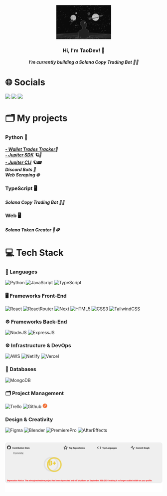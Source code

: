 <div align="center">
    <img src="https://github.com/0xTaoDev/0xTaoDev/blob/main/banner_github1.gif?raw=true" width="35%">
</div>

<div align="center">
    
### **Hi, I'm TaoDev!** 👋 
    
##### I’m currently building a Solana Copy Trading Bot 🤖💱

</div>


# 🌐 Socials
<a href="https://discord.gg/QxwPGcXDp7"><img src="https://www.freepnglogos.com/uploads/discord-logo-png/anthrocon-twitter-quot-discord-user-wanna-21.png" width="3%"/></a>
<a href="https://twitter.com/0xTaoDev"><img src="https://www.freepnglogos.com/uploads/twitter-logo-png/twitter-logo-vector-png-clipart-1.png" width="3%"/></a>
<a href="https://t.me/+kBRGoV2v6l5lMGZk"><img src="https://www.freepnglogos.com/download/21803" width="3%"/></a>

# 🗂️ My projects
### Python 🐍
##### **[- Wallet Trades Tracker](https://github.com/0xTaoDev/Wallet-Trades-Tracker)🔎<br>[- Jupiter SDK](https://github.com/0xTaoDev/jupiter-python-sdk) 🪐🧰<br>[- Jupiter CLI](https://github.com/0xTaoDev/jupiter-python-cli) 🪐📟**<br>Discord Bots 👾<br>Web Scraping 🌐
### TypeScript 🖥️
##### Solana Copy Trading Bot 🤖💱
### Web 🖥️
##### Solana Token Creator 🤖🪙

# 💻 Tech Stack
### 🔧 Languages
![Python](https://img.shields.io/badge/Python-3776AB?style=for-the-badge&logo=python&logoColor=white)
![JavaScript](https://img.shields.io/badge/JavaScript-F7DF1E?style=for-the-badge&logo=javascript&logoColor=black)
![TypeScript](https://img.shields.io/badge/TypeScript-007ACC?style=for-the-badge&logo=typescript&logoColor=white)

### 🖥️ Frameworks Front-End
![React](https://img.shields.io/badge/React-20232A?style=for-the-badge&logo=react&logoColor=61DAFB)
![ReactRouter](https://img.shields.io/badge/React_Router-CA4245?style=for-the-badge&logo=react-router&logoColor=white)
![Next](https://camo.githubusercontent.com/d4ff95c6c85e810b4acfe5dbf01bf2b44680cf75945b21a7e5438c87b473f2c6/68747470733a2f2f696d672e736869656c64732e696f2f62616467652f4e6578742d626c61636b3f7374796c653d666f722d7468652d6261646765266c6f676f3d6e6578742e6a73266c6f676f436f6c6f723d7768697465)
![HTML5](https://camo.githubusercontent.com/d4d9d935f85b68223a3514c6a889ea3ed6a77afb5f560c05baa1a1b168077830/68747470733a2f2f696d672e736869656c64732e696f2f62616467652f68746d6c352d2532334533344632362e7376673f7374796c653d666f722d7468652d6261646765266c6f676f3d68746d6c35266c6f676f436f6c6f723d7768697465)
![CSS3](https://camo.githubusercontent.com/930c71eac967cc5cec61c0aa08ba3719f9cb68e28cdffa63b28b0a31be1663b4/68747470733a2f2f696d672e736869656c64732e696f2f62616467652f637373332d2532333135373242362e7376673f7374796c653d666f722d7468652d6261646765266c6f676f3d63737333266c6f676f436f6c6f723d7768697465)
![TailwindCSS](https://img.shields.io/badge/Tailwind_CSS-38B2AC?style=for-the-badge&logo=tailwind-css&logoColor=white)

### ⚙️ Frameworks Back-End
![NodeJS](https://img.shields.io/badge/Node.js-43853D?style=for-the-badge&logo=node.js&logoColor=white)
![ExpressJS](https://camo.githubusercontent.com/e01b1cfdcc52e26519db194c2a7b4b93eafe7a614a0dab69cfe967864a8f1119/68747470733a2f2f696d672e736869656c64732e696f2f62616467652f657870726573732e6a732d2532333430346435392e7376673f7374796c653d666f722d7468652d6261646765266c6f676f3d65787072657373266c6f676f436f6c6f723d253233363144414642)

### ⚙️ Infrastructure & DevOps
![AWS](https://img.shields.io/badge/Amazon_AWS-232F3E?style=for-the-badge&logo=amazon-aws&logoColor=white)
![Netlify](https://img.shields.io/badge/Netlify-00C7B7?style=for-the-badge&logo=netlify&logoColor=white)
![Vercel](https://img.shields.io/badge/Vercel-000000?style=for-the-badge&logo=vercel&logoColor=white)

### 💾 Databases
![MongoDB](https://img.shields.io/badge/MongoDB-4EA94B?style=for-the-badge&logo=mongodb&logoColor=white)

### 🗂️ Project Management
![Trello](https://img.shields.io/badge/Trello-0052CC?style=for-the-badge&logo=trello&logoColor=white)
![Github](https://img.shields.io/badge/GitHub-100000?style=for-the-badge&logo=github&logoColor=white)
<img src="https://github.com/devicons/devicon/blob/master/icons/postman/postman-original.svg" width="3%"/>

### Design & Creativity
![Figma](https://img.shields.io/badge/Figma-F24E1E?style=for-the-badge&logo=figma&logoColor=white)
![Blender](https://img.shields.io/badge/blender-%23F5792A.svg?style=for-the-badge&logo=blender&logoColor=white)
![PremierePro](https://img.shields.io/badge/Adobe%20Premiere%20Pro-9999FF?style=for-the-badge&logo=Adobe%20Premiere%20Pro&logoColor=white)
![AfterEffects](https://img.shields.io/badge/Adobe%20after%20affects-CF96FD?style=for-the-badge&logo=Adobe%20after%20effects&logoColor=393665)

<br>
<div align="center">
    <img src="https://github.com/0xTaoDev/0xTaoDev/blob/main/github_stats.svg?raw=true">
</div>
